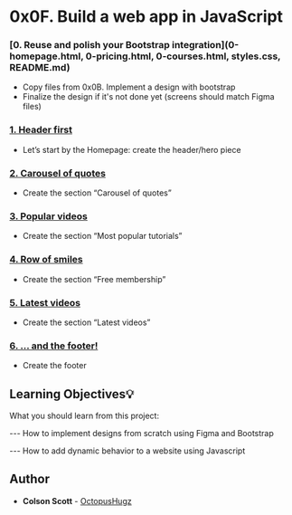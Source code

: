 # 0x0F. Build a web app in JavaScript

### [0. Reuse and polish your Bootstrap integration](0-homepage.html, 0-pricing.html, 0-courses.html, styles.css, README.md)

- Copy files from 0x0B. Implement a design with bootstrap
- Finalize the design if it's not done yet (screens should match Figma files)

### [1. Header first](./0-homepage.html)

- Let’s start by the Homepage: create the header/hero piece

### [2. Carousel of quotes](./1-homepage.html)

- Create the section “Carousel of quotes”

### [3. Popular videos](./2-homepage.html)

- Create the section “Most popular tutorials”

### [4. Row of smiles](./3-homepage.html)

- Create the section “Free membership”

### [5. Latest videos](./4-homepage.html)

- Create the section “Latest videos”

### [6. ... and the footer!](./homepage.html)

- Create the footer

## Learning Objectives:bulb:

What you should learn from this project:

--- How to implement designs from scratch using Figma and Bootstrap

--- How to add dynamic behavior to a website using Javascript

## Author

- **Colson Scott** - [OctopusHugz](https://github.com/OctopusHugz)
